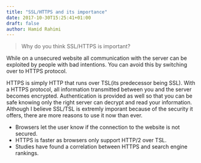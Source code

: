 ```yaml
---
title: "SSL/HTTPS and its importance"
date: 2017-10-30T15:25:41+01:00
draft: false
author: Hamid Rahimi
---
```


>Why do you think SSL/HTTPS is important?

While on a unsecured website all communication with the server can be exploited by people with bad intentions. You can avoid this by switching over to HTTPS protocol.
<!--more-->

HTTPS is simply HTTP that runs over TSL(its predecessor being SSL). With a HTTPS protocol, all information transmitted between you and the server becomes encrypted. Authentication is provided as well so that you can be safe knowing only the right server can decrypt and read your information.
Although I believe SSL/TSL is extremly imporant because of the security it offers, there are more reasons to use it now than ever. 

- Browsers let the user know if the connection to the website is not secured.
- HTTPS is faster as browsers only support HTTP/2 over TSL. 
- Studies have found a correlation between HTTPS and search engine rankings.
